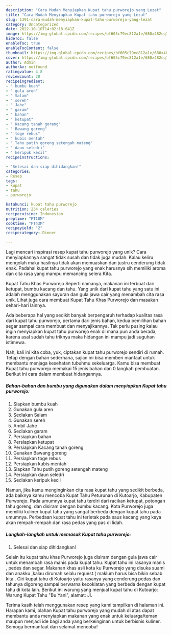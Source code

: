 ```yaml
---
description: "Cara Mudah Menyiapkan Kupat tahu purworejo yang Lezat"
title: "Cara Mudah Menyiapkan Kupat tahu purworejo yang Lezat"
slug: 1391-cara-mudah-menyiapkan-kupat-tahu-purworejo-yang-lezat
category: Uncategorized
date: 2022-10-10T14:02:18.641Z
image: https://img-global.cpcdn.com/recipes/bf605c79ec812a1e/680x482cq70/kupat-tahu-purworejo-foto-resep-utama.jpg
hideToc: false
enableToc: true
enableTocContent: false
thumbnail: https://img-global.cpcdn.com/recipes/bf605c79ec812a1e/680x482cq70/kupat-tahu-purworejo-foto-resep-utama.jpg
cover: https://img-global.cpcdn.com/recipes/bf605c79ec812a1e/680x482cq70/kupat-tahu-purworejo-foto-resep-utama.jpg
author: Admin
authorAv: notfound
ratingvalue: 4.8
reviewcount: 20
recipeingredient:
- " bumbu kuah"
- " gula aren"
- " Salam"
- " sereh"
- " Jahe"
- " garam"
- " bahan"
- " ketupat"
- " Kacang tanah goreng"
- " Bawang goreng"
- " toge rebus"
- " kubis mentah"
- " Tahu putih goreng setengah mateng"
- " daun seledri"
- " keripuk kecil"
recipeinstructions:

- "Selesai dan siap dihidangkan!"
categories:
- Resep
tags:
- kupat
- tahu
- purworejo

katakunci: kupat tahu purworejo 
nutrition: 234 calories
recipecuisine: Indonesian
preptime: "PT10M"
cooktime: "PT43M"
recipeyield: "2"
recipecategory: Dinner

---
```





Lagi mencari inspirasi resep kupat tahu purworejo yang unik? Cara menyiapkannya sangat tidak susah dan tidak juga mudah. Kalau keliru mengolah maka hasilnya tidak akan memuaskan dan justru cenderung tidak enak. Padahal kupat tahu purworejo yang enak harusnya sih memiliki aroma dan cita rasa yang mampu memancing selera Kita.





Kupat Tahu Khas Purworejo Seperti namanya, makanan ini terbuat dari ketupat, bumbu kacang dan tahu. Yang unik dari kupat tahu yang satu ini adalah menggunakan sayuran dan gula jawa cair yang menambah cita rasa unik. Lihat juga cara membuat Kupat Tahu Khas Purworejo dan masakan sehari-hari lainnya.

Ada beberapa hal yang sedikit banyak berpengaruh terhadap kualitas rasa dari kupat tahu purworejo, pertama dari jenis bahan, kedua pemilihan bahan segar sampai cara membuat dan menyajikannya. Tak perlu pusing kalau ingin menyiapkan kupat tahu purworejo enak di mana pun anda berada, karena asal sudah tahu triknya maka hidangan ini mampu jadi suguhan istimewa.






Nah, kali ini kita coba, yuk, ciptakan kupat tahu purworejo sendiri di rumah. Tetap dengan bahan sederhana, sajian ini bisa memberi manfaat untuk membantu menjaga kesehatan tubuhmu sekeluarga. Kamu bisa membuat Kupat tahu purworejo memakai 15 jenis bahan dan 0 langkah pembuatan. Berikut ini cara dalam membuat hidangannya.

<!--inarticleads1-->

##### Bahan-bahan dan bumbu yang digunakan dalam menyiapkan Kupat tahu purworejo:

1. Siapkan  bumbu kuah
1. Gunakan  gula aren
1. Sediakan  Salam
1. Gunakan  sereh
1. Ambil  Jahe
1. Sediakan  garam
1. Persiapkan  bahan
1. Persiapkan  ketupat
1. Persiapkan  Kacang tanah goreng
1. Gunakan  Bawang goreng
1. Persiapkan  toge rebus
1. Persiapkan  kubis mentah
1. Siapkan  Tahu putih goreng setengah mateng
1. Persiapkan  daun seledri
1. Sediakan  keripuk kecil


Namun, jika kamu menginginkan cita rasa kupat tahu yang sedikit berbeda, ada baiknya kamu mencoba Kupat Tahu Peturunan di Kutoarjo, Kabupaten Purworejo. Pada umumnya kupat tahu terdiri dari racikan ketupat, potongan tahu goreng, dan disiram dengan bumbu kacang. Kota Purworejo juga memiliki kuliner kupat tahu yang sangat berbeda dengan kupat tahu pada umumnya. Perbedaan kupat tahu ini terletak pada saus kacang yang kaya akan rempah-rempah dan rasa pedas yang pas di lidah. 

<!--inarticleads2-->

##### Langkah-langkah untuk memasak Kupat tahu purworejo:


1. Selesai dan siap dihidangkan!

Selain itu kupat tahu khas Purworejo juga disiram dengan gula jawa cair untuk menambah rasa manis pada kupat tahu. Kupat tahu ini rasanya manis , pedes dan segar. Makanan khas asli kota ku Purworejo yang disuka suami dan anakku ,kalau dirumah selalu request.( maklum harus bisa bikin sebab kita . Ciri kupat tahu di Kutoarjo yaitu rasanya yang cenderung pedas dan tahunya digoreng sampai berwarna kecoklatan yang berbeda dengan kupat tahu di kota lain. Berikut ini warung yang menjual kupat tahu di Kutoarjo: Warung Kupat Tahu &#34;Bu Yani&#34;, alamat: Jl. 

Terima kasih telah menggunakan resep yang kami tampilkan di halaman ini. Harapan kami, olahan Kupat tahu purworejo yang mudah di atas dapat membantu anda menyiapkan makanan yang enak untuk keluarga/teman maupun menjadi ide bagi anda yang berkeinginan untuk berbisnis kuliner. Semoga bermanfaat dan selamat mencoba!
